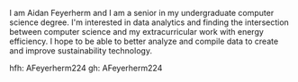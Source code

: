 I am Aidan Feyerherm and I am a senior in my undergraduate computer science degree. I'm interested in data analytics
and finding the intersection between computer science and my extracurricular work with energy efficiency. I hope to
be able to better analyze and compile data to create and improve sustainability technology.

hfh: AFeyerherm224
gh: AFeyerherm224
